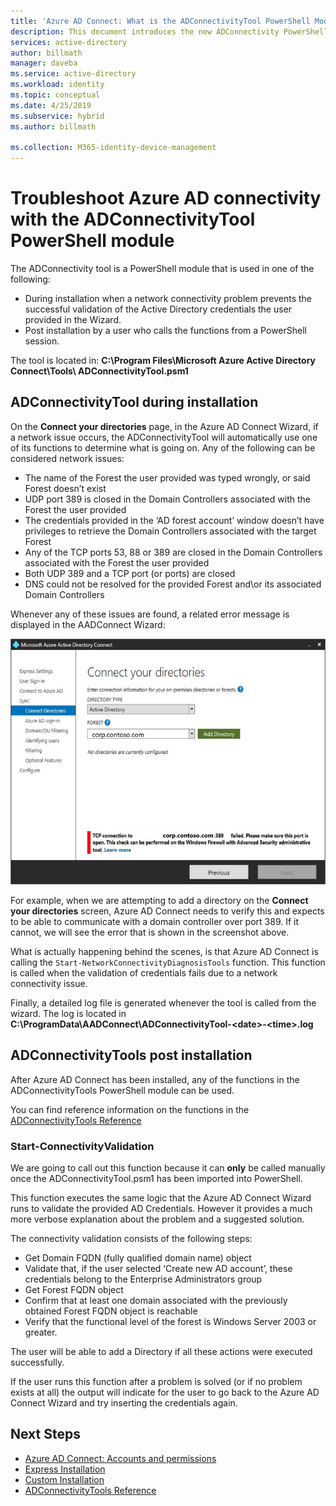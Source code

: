 ```yaml
---
title: 'Azure AD Connect: What is the ADConnectivityTool PowerShell Module | Microsoft Docs'
description: This document introduces the new ADConnectivity PowerShell module and how it can be used to help troubleshoot.
services: active-directory
author: billmath
manager: daveba
ms.service: active-directory
ms.workload: identity
ms.topic: conceptual
ms.date: 4/25/2019
ms.subservice: hybrid
ms.author: billmath

ms.collection: M365-identity-device-management
---
```


# Troubleshoot Azure AD connectivity with the ADConnectivityTool PowerShell module

The ADConnectivity tool is a PowerShell module that is used in one of the following:

- During installation when a network connectivity problem prevents the successful validation of the Active Directory credentials the user provided in the Wizard.
- Post installation by a user who calls the functions from a PowerShell session.

The tool is located in: **C:\Program Files\Microsoft Azure Active Directory Connect\Tools\ ADConnectivityTool.psm1** 

## ADConnectivityTool during installation

On the **Connect your directories** page, in the Azure AD Connect Wizard, if a network issue occurs, the ADConnectivityTool will automatically use one of its functions to determine what is going on.  Any of the following can be considered network issues:

- The name of the Forest the user provided was typed wrongly, or said Forest doesn’t exist 
- UDP port 389 is closed in the Domain Controllers associated with the Forest the user provided
- The credentials provided in the ‘AD forest account’ window doesn’t have privileges to retrieve the Domain Controllers associated with the target Forest
- Any of the TCP ports 53, 88 or 389 are closed in the Domain Controllers associated with the Forest the user provided 
- Both UDP 389 and a TCP port (or ports) are closed
- DNS could not be resolved for the provided Forest and\or its associated Domain Controllers

Whenever any of these issues are found, a related error message is displayed in the AADConnect Wizard:


![Error](media/how-to-connect-adconnectivitytools/error1.png)

For example, when we are attempting to add a directory on the **Connect your directories** screen, Azure AD Connect needs to verify this and expects to be able to communicate with a domain controller over port 389.  If it cannot, we will see the error that is shown in the screenshot above.  

What is actually happening behind the scenes, is that Azure AD Connect is calling the `Start-NetworkConnectivityDiagnosisTools` function.  This function is called when the validation of credentials fails due to a network connectivity issue.

Finally, a detailed log file is generated whenever the tool is called from the wizard. The log is located in **C:\ProgramData\AADConnect\ADConnectivityTool-\<date>-\<time>.log**

## ADConnectivityTools post installation
After Azure AD Connect has been installed, any of the functions in the ADConnectivityTools PowerShell module can be used.  

You can find reference information on the functions in the [ADConnectivityTools Reference](reference-connect-adconnectivitytools.md)

### Start-ConnectivityValidation

We are going to call out this function because it can **only** be called manually once the ADConnectivityTool.psm1 has been imported into PowerShell. 

This function executes the same logic that the  Azure AD Connect Wizard runs to validate the provided AD Credentials.  However it provides a much more verbose explanation about the problem and a suggested solution. 

The connectivity validation consists of the following steps:
-	Get Domain FQDN (fully qualified domain name) object
-	Validate that, if the user selected ‘Create new AD account’, these credentials belong to the Enterprise Administrators group
-	Get Forest FQDN object
-	Confirm that at least one domain associated with the previously obtained Forest FQDN object is reachable
-	Verify that the functional level of the forest is Windows Server 2003 or greater.

The user will be able to add a Directory if all these actions were executed successfully.

If the user runs this function after a problem is solved (or if no problem exists at all) the output will indicate for the user to go back to the Azure AD Connect Wizard and try inserting the credentials again.



## Next Steps
- [Azure AD Connect: Accounts and permissions](reference-connect-accounts-permissions.md)
- [Express Installation](how-to-connect-install-express.md)
- [Custom Installation](how-to-connect-install-custom.md)
- [ADConnectivityTools Reference](reference-connect-adconnectivitytools.md)

